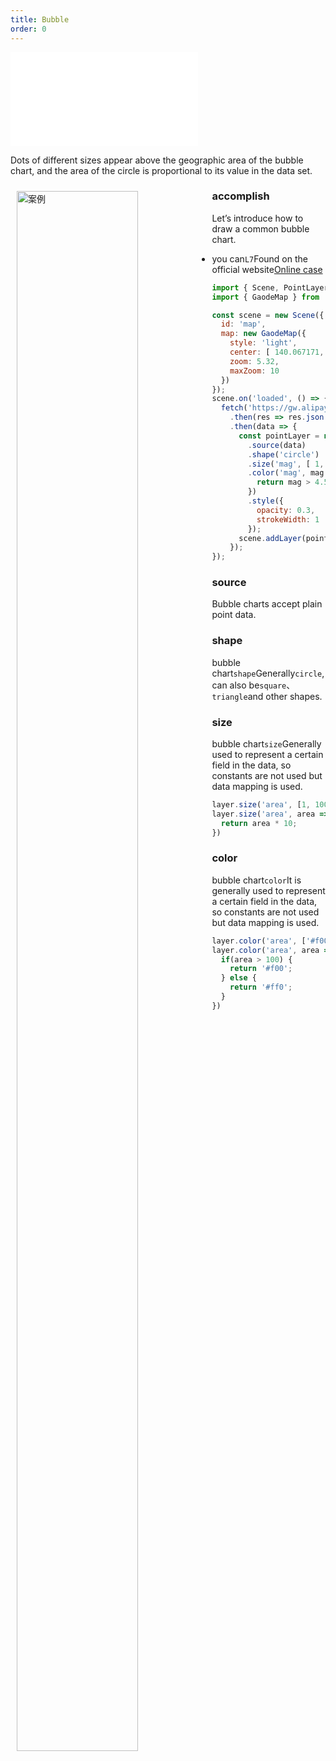 ```yaml
---
title: Bubble
order: 0
---
```


<embed src="@/docs/api/common/style.md"></embed>

Dots of different sizes appear above the geographic area of ​​the bubble chart, and the area of ​​the circle is proportional to its value in the data set.

<div>
  <div style="width:60%;float:left; margin: 10px;">
    <img  width="80%" alt="案例" src='https://gw.alipayobjects.com/mdn/antv_site/afts/img/A*fNGiS7YI1tIAAAAAAAAAAABkARQnAQ'>
  </div>
</div>

### accomplish

Let’s introduce how to draw a common bubble chart.

* you can`L7`Found on the official website[Online case](/examples/point/bubble/#point)

```javascript
import { Scene, PointLayer } from '@antv/l7';
import { GaodeMap } from '@antv/l7-maps';

const scene = new Scene({
  id: 'map',
  map: new GaodeMap({
    style: 'light',
    center: [ 140.067171, 36.26186 ],
    zoom: 5.32,
    maxZoom: 10
  })
});
scene.on('loaded', () => {
  fetch('https://gw.alipayobjects.com/os/basement_prod/d3564b06-670f-46ea-8edb-842f7010a7c6.json')
    .then(res => res.json())
    .then(data => {
      const pointLayer = new PointLayer({})
        .source(data)
        .shape('circle')
        .size('mag', [ 1, 25 ])
        .color('mag', mag => {
          return mag > 4.5 ? '#5B8FF9' : '#5CCEA1';
        })
        .style({
          opacity: 0.3,
          strokeWidth: 1
        });
      scene.addLayer(pointLayer);
    });
});
```

### source

Bubble charts accept plain point data.

### shape

bubble chart`shape`Generally`circle`,can also be`square`、`triangle`and other shapes.

### size

bubble chart`size`Generally used to represent a certain field in the data, so constants are not used but data mapping is used.

```js
layer.size('area', [1, 100]); // Use interval mapping
layer.size('area', area => { // Use callback function to implement mapping
  return area * 10;
})
```

### color

bubble chart`color`It is generally used to represent a certain field in the data, so constants are not used but data mapping is used.

```js
layer.color('area', ['#f00', '#ff0']); // Use interval mapping
layer.color('area', area => { // Use callback function to implement mapping
  if(area > 100) {
    return '#f00';
  } else {
    return '#ff0';
  }
})
```
